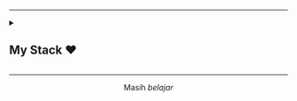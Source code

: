 <!--<p align="center"> 
<a href="https://github.com/DenverCoder1/readme-typing-svg"><img src="https://readme-typing-svg.herokuapp.com?font=Time+New+Roman&color=cyan&size=25¢er=true&vCenter=true&width=600&height=100&lines=Hey+Mate,+What's+Good?..+How's+life?+♥;Need+anything?+Feel+Free+to+Contact+Me!"></a>
</p> -->

<hr>

<details>
<summary><h2> My Stack ❤️</h2></summary>
<ul>
  <li><b>Web</b>: Laravel, ReactJS, Typescript, TailwindCSS, MySQL </li>
<!--   <li><b>Mobile</b>: React Native + Typescript</li> -->
</ul>
</details>

<hr>
<p align="center">Masih <i>belajar</i></p>
